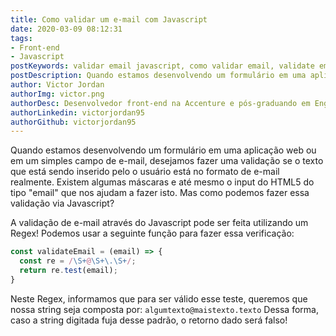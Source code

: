 ```yaml
---
title: Como validar um e-mail com Javascript
date: 2020-03-09 08:12:31
tags:
- Front-end
- Javascript
postKeywords: validar email javascript, como validar email, validate email js, javascript, formulario validacao, front-end, dicas front
postDescription: Quando estamos desenvolvendo um formulário em uma aplicação web ou em um simples campo de e-mail, desejamos fazer uma validação se o texto que está sendo inserido pelo o usuário está no formato de e-mail realmente. Existem algumas máscaras e até mesmo o input do HTML5 do tipo "email" que nos ajudam a fazer isto. Mas como podemos fazer essa validação via Javascript?
author: Victor Jordan
authorImg: victor.png
authorDesc: Desenvolvedor front-end na Accenture e pós-graduando em Engenharia de Software pela PUC-MG e formado em Banco de Dados pela Fatec, apaixonado por usabilidade, performance e UX!
authorLinkedin: victorjordan95
authorGithub: victorjordan95
---
```


Quando estamos desenvolvendo um formulário em uma aplicação web ou em um simples campo de e-mail, desejamos fazer uma validação se o texto que está sendo inserido pelo o usuário está no formato de e-mail realmente.
Existem algumas máscaras e até mesmo o input do HTML5 do tipo "email" que nos ajudam a fazer isto.
Mas como podemos fazer essa validação via Javascript?

<!-- more -->

A validação de e-mail através do Javascript pode ser feita utilizando um Regex!
Podemos usar a seguinte função para fazer essa verificação:

```javascript
const validateEmail = (email) => {
  const re = /\S+@\S+\.\S+/;
  return re.test(email);
}
```

Neste Regex, informamos que para ser válido esse teste, queremos que nossa string seja composta por: `algumtexto@maistexto.texto`
Dessa forma, caso a string digitada fuja desse padrão, o retorno dado será falso!
